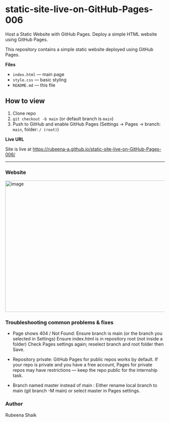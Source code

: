 # static-site-live-on-GitHub-Pages-006
Host a Static Website with GitHub Pages. Deploy a simple HTML website using GitHub Pages.


This repository contains a simple static website deployed using GitHub Pages.



**Files**
- `index.html` — main page
- `style.css` — basic styling
- `README.md` — this file

## How to view 
1. Clone repo
2. `git checkout -b main` (or  default branch is `main`)
3. Push to GitHub and enable GitHub Pages (Settings → Pages → branch: `main`, folder: `/ (root)`)


**Live URL**

 Site is live at https://rubeena-a.github.io/static-site-live-on-GitHub-Pages-006/

---


### Website

<img width="981" height="415" alt="image" src="https://github.com/user-attachments/assets/61874a3a-2b09-444e-9879-e9b7fdb7caeb" />

### Troubleshooting common problems & fixes

- Page shows 404 / Not Found: Ensure branch is main (or the branch you selected in Settings)
Ensure index.html is in repository root (not inside a folder)
Check Pages settings again; reselect branch and root folder then Save.



- Repository private: GitHub Pages for public repos works by default. If your repo is private and you have a free account, Pages for private repos may have restrictions — keep the repo public for the internship task.




- Branch named master instead of main : Either rename local branch to main (git branch -M main) or select master in Pages settings. 




### Author
Rubeena Shaik


